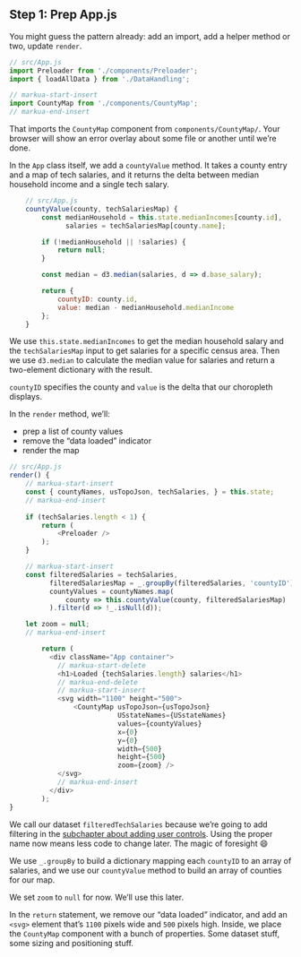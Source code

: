 
## Step 1: Prep App.js

You might guess the pattern already: add an import, add a helper method
or two, update `render`.

``` javascript
// src/App.js
import Preloader from './components/Preloader';
import { loadAllData } from './DataHandling';

// markua-start-insert
import CountyMap from './components/CountyMap';
// markua-end-insert
```

That imports the `CountyMap` component from `components/CountyMap/`.
Your browser will show an error overlay about some file or another until
we’re done.

In the `App` class itself, we add a `countyValue` method. It takes a
county entry and a map of tech salaries, and it returns the delta
between median household income and a single tech salary.

``` javascript
    // src/App.js
    countyValue(county, techSalariesMap) {
        const medianHousehold = this.state.medianIncomes[county.id],
              salaries = techSalariesMap[county.name];

        if (!medianHousehold || !salaries) {
            return null;
        }

        const median = d3.median(salaries, d => d.base_salary);

        return {
            countyID: county.id,
            value: median - medianHousehold.medianIncome
        };
    }
```

We use `this.state.medianIncomes` to get the median household salary and
the `techSalariesMap` input to get salaries for a specific census area.
Then we use `d3.median` to calculate the median value for salaries and
return a two-element dictionary with the result.

`countyID` specifies the county and `value` is the delta that our
choropleth displays.

In the `render` method, we’ll:

  - prep a list of county values
  - remove the “data loaded” indicator
  - render the map

<!-- end list -->

``` javascript
// src/App.js
render() {
    // markua-start-insert
    const { countyNames, usTopoJson, techSalaries, } = this.state;
    // markua-end-insert
        
    if (techSalaries.length < 1) {
        return (
            <Preloader />
        );
    }

    // markua-start-insert
    const filteredSalaries = techSalaries,
          filteredSalariesMap = _.groupBy(filteredSalaries, 'countyID'),
          countyValues = countyNames.map(
              county => this.countyValue(county, filteredSalariesMap)
          ).filter(d => !_.isNull(d));

    let zoom = null;
    // markua-end-insert

        return (
          <div className="App container">
            // markua-start-delete
            <h1>Loaded {techSalaries.length} salaries</h1>
            // markua-end-delete
            // markua-start-insert
            <svg width="1100" height="500">
                <CountyMap usTopoJson={usTopoJson}
                           USstateNames={USstateNames}
                           values={countyValues}
                           x={0}
                           y={0}
                           width={500}
                           height={500}
                           zoom={zoom} />
            </svg>
            // markua-end-insert
          </div>
        );
}
```

We call our dataset `filteredTechSalaries` because we’re going to add
filtering in the [subchapter about adding user
controls](https://swizec1.teachable.com/courses/react-for-data-visualization/lectures/6888938#user-controls).
Using the proper name now means less code to change later. The magic of
foresight 😄

We use `_.groupBy` to build a dictionary mapping each `countyID` to an
array of salaries, and we use our `countyValue` method to build an array
of counties for our map.

We set `zoom` to `null` for now. We’ll use this later.

In the `return` statement, we remove our “data loaded” indicator, and
add an `<svg>` element that’s `1100` pixels wide and `500` pixels high.
Inside, we place the `CountyMap` component with a bunch of properties.
Some dataset stuff, some sizing and positioning stuff.
